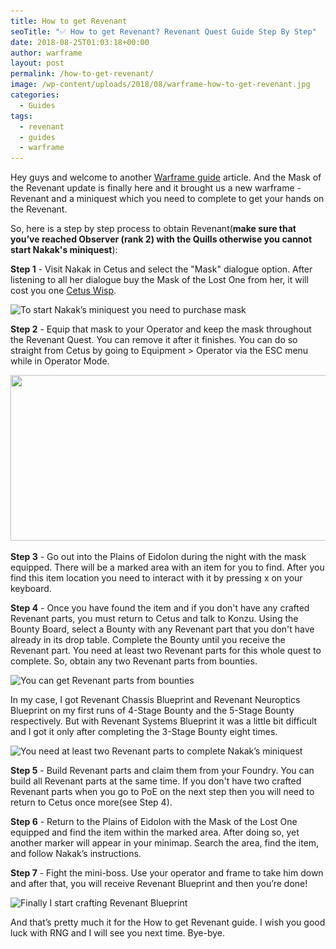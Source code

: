 ```yaml
---
title: How to get Revenant
seoTitle: "✅ How to get Revenant? Revenant Quest Guide Step By Step"
date: 2018-08-25T01:03:18+00:00
author: warframe
layout: post
permalink: /how-to-get-revenant/
image: /wp-content/uploads/2018/08/warframe-how-to-get-revenant.jpg
categories:
  - Guides
tags:
  - revenant
  - guides
  - warframe
---
```

Hey guys and welcome to another [Warframe guide](/guides/ "Warframe guides") article. And the Mask of the Revenant update is finally here and it brought us a new warframe - Revenant and a miniquest which you need to complete to get your hands on the Revenant.<!--more-->

So, here is a step by step process to obtain Revenant(**make sure that you’ve reached Observer﻿ (rank 2) with the Quills otherwise you cannot start Nakak's miniquest**):

<b>Step 1</b> - Visit Nakak in Cetus and select the "Mask" dialogue option. After listening to all her dialogue buy the Mask of the Lost One from her, it will cost you one [Cetus Wisp](/farm-cetus-wisp/ "How to farm Cetus Wisp"). 

<img src='/wp-content/uploads/2018/08/warframe-obtain-mask-from-nakak.png' title='Warframe Obtain Mask from Nakak' alt='To start Nakak’s miniquest you need to purchase mask' width='750' height='265' class='alignnone size-large' srcset='/wp-content/uploads/2018/08/warframe-obtain-mask-from-nakak-1024x576.png 1024w, /wp-content/uploads/2018/08/warframe-obtain-mask-from-nakak-300x169.png 300w, /wp-content/uploads/2018/08/warframe-obtain-mask-from-nakak-768x432.png 768w, /wp-content/uploads/2018/08/warframe-obtain-mask-from-nakak.png 1920w' sizes='(max-width: 750px) 100vw, 750px'/>

<b>Step 2</b> - Equip that mask to your Operator and keep the mask throughout the Revenant Quest. You can remove it after it finishes. You can do so straight from Cetus by going to Equipment > Operator via the ESC menu while in Operator Mode.

<img src='/wp-content/uploads/2018/08/warframe-equip-mask-of-the-lost-one.jpg' title='Warframe Equip the mask of the lost one' alt='' width='750' height='265' class='alignnone size-large' srcset='/wp-content/uploads/2018/08/warframe-equip-mask-of-the-lost-one-1024x576.jpg 1024w, /wp-content/uploads/2018/08/warframe-equip-mask-of-the-lost-one-300x169.jpg 300w, /wp-content/uploads/2018/08/warframe-equip-mask-of-the-lost-one-768x432.jpg 768w, /wp-content/uploads/2018/08/warframe-equip-mask-of-the-lost-one.jpg 1920w' sizes='(max-width: 750px) 100vw, 750px'/>

<b>Step 3</b> - Go out into the Plains of Eidolon during the night with the mask equipped. There will be a marked area with an item for you to find. After you find this item location you need to interact with it by pressing x on your keyboard.

<b>Step 4</b> - Once you have found the item and if you don't have any crafted Revenant parts, you must return to Cetus and talk to Konzu. Using the Bounty Board, select a Bounty with any Revenant part that you don't have already in its drop table. Complete the Bounty until you receive the Revenant part. You need at least two Revenant parts for this whole quest to complete. So, obtain any two Revenant parts from bounties.

<img src='/wp-content/uploads/2018/08/warframe-revenant-bounties.jpg' title='Warframe Revenant bounties' alt='You can get Revenant parts from bounties' width='750' height='265' class='alignnone size-large' srcset='/wp-content/uploads/2018/08/warframe-revenant-bounties-1024x576.jpg 1024w, /wp-content/uploads/2018/08/warframe-revenant-bounties-300x169.jpg 300w, /wp-content/uploads/2018/08/warframe-revenant-bounties-768x432.jpg 768w, /wp-content/uploads/2018/08/warframe-revenant-bounties.jpg 1920w' sizes='(max-width: 750px) 100vw, 750px'/>

In my case, I got Revenant Chassis Blueprint and Revenant Neuroptics Blueprint on my first runs of 4-Stage Bounty and the 5-Stage Bounty respectively. But with Revenant Systems Blueprint it was a little bit difficult and I got it only after completing the 3-Stage Bounty eight times.

<img src='/wp-content/uploads/2018/08/warframe-revenant-parts.jpg' title='Warframe Revenant Parts' alt='You need at least two Revenant parts to complete Nakak’s miniquest' width='750' height='265' class='alignnone size-large' srcset='/wp-content/uploads/2018/08/warframe-revenant-parts-1024x576.jpg 1024w, /wp-content/uploads/2018/08/warframe-revenant-parts-300x169.jpg 300w, /wp-content/uploads/2018/08/warframe-revenant-parts-768x432.jpg 768w, /wp-content/uploads/2018/08/warframe-revenant-parts.jpg 1920w' sizes='(max-width: 750px) 100vw, 750px'/>

<b>Step 5</b> - Build Revenant parts and claim them from your Foundry. You can build all Revenant parts at the same time. If you don't have two crafted Revenant parts when you go to PoE on the next step then you will need to return to Cetus once more(see Step 4). 

<b>Step 6</b> - Return to the Plains of Eidolon with the Mask of the Lost One equipped and find the item within the marked area. After doing so, yet another marker will appear in your minimap. Search the area, find the item, and follow Nakak’s instructions. 

<b>Step 7</b> - Fight the mini-boss. Use your operator and frame to take him down and after that, you will receive Revenant Blueprint and then you’re done!

<img src='/wp-content/uploads/2018/08/warframe-revenant-blueprint.jpg' title='Warframe Revenant Blueprint' alt='Finally I start crafting Revenant Blueprint' width='750' height='265' class='alignnone size-large' srcset='/wp-content/uploads/2018/08/warframe-revenant-blueprint-1024x576.jpg 1024w, /wp-content/uploads/2018/08/warframe-revenant-blueprint-300x169.jpg 300w, /wp-content/uploads/2018/08/warframe-revenant-blueprint-768x432.jpg 768w, /wp-content/uploads/2018/08/warframe-revenant-blueprint.jpg 1920w' sizes='(max-width: 750px) 100vw, 750px'/>

And that’s pretty much it for the How to get Revenant guide. I wish you good luck with RNG and I will see you next time. Bye-bye.